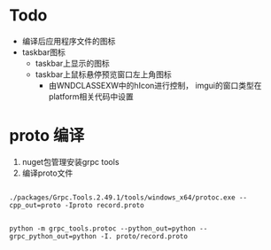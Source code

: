 

# Todo

- 编译后应用程序文件的图标
- taskbar图标
	- taskbar上显示的图标
	- taskbar上鼠标悬停预览窗口左上角图标
		- 由WNDCLASSEXW中的hIcon进行控制， imgui的窗口类型在platform相关代码中设置


# proto 编译
1. nuget包管理安装grpc tools
2. 编译proto文件
```

./packages/Grpc.Tools.2.49.1/tools/windows_x64/protoc.exe --cpp_out=proto -Iproto record.proto


python -m grpc_tools.protoc --python_out=python --grpc_python_out=python -I. proto/record.proto
```